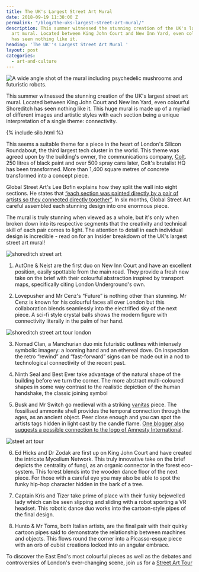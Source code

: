 ```yaml
---
title: The UK's Largest Street Art Mural
date: 2018-09-19 11:38:00 Z
permalink: "/blog/the-uks-largest-street-art-mural/"
description: This summer witnessed the stunning creation of the UK's largest street
  art mural. Located between King John Court and New Inn Yard, even colourful Shoreditch
  has seen nothing like it.
heading: 'The UK''s Largest Street Art Mural '
layout: post
categories:
  - art-and-culture
---
```


![A wide angle shot of the mural including  psychedelic mushrooms and futuristic robots.](/uploads/Title%20image,%20may%20need%20to%20retouch-ed7f9c.jpg)

This summer witnessed the stunning creation of the UK's largest street art mural. Located between King John Court and New Inn Yard, even colourful Shoreditch has seen nothing like it. This huge mural is made up of a myriad of different images and artistic styles with each section being a unique interpretation of a single theme: connectivity.  

{% include silo.html %}

This seems a suitable theme for a piece in the heart of London's Silicon Roundabout, the third largest tech cluster in the world. This theme was agreed upon by the building's owner, the communications company, [Colt](https://www.colt.net/). 250 litres of black paint and over 500 spray cans later, Colt's brutalist HQ has been transformed. More than 1,400 square metres of concrete transformed into a concept piece.  

Global Street Art's Lee Bofin explains how they split the wall into eight sections. He states that [“each section was painted directly by a pair of artists so they connected directly together”](https://www.bbc.co.uk/news/av/uk-45054525/1400-square-metres-of-artwork-on-concrete). In six months, Global Street Art careful assembled each stunning design into one enormous piece.


The mural is truly stunning when viewed as a whole, but it's only when broken down into its respective segments that the creativity and technical skill of each pair comes to light. The attention to detail in each individual design is incredible - read on for an Insider breakdown of the UK's largest street art mural!  

![shoreditch street art](/uploads/After%20number%201.jpg)

1) AutOne & Neist are the first duo on New Inn Court and have an excellent position, easily spottable from the main road. They provide a fresh new take on the brief with their colourful abstraction inspired by transport maps, specifically citing London Underground's own.

2) Lovepusher and Mr Cenz's “Future” is nothing other than stunning. Mr Cenz is known for his colourful faces all over London but this collaboration blends seamlessly into the electrified sky of the next piece. A sci-fi style crystal balls shows the modern figure with connectivity literally in the palm of her hand.

![shoreditch street art tour london](/uploads/After%20number%203.jpg)

3) Nomad Clan, a Manchurian duo mix futuristic outlines with intensely symbolic imagery: a looming hand and an ethereal dove. On inspection the retro “rewind” and “fast-forward” signs can be made out in a nod to technological connectivity of the recent past.

4) Ninth Seal and Best Ever take advantage of the natural shape of the building before we turn the corner. The more abstract multi-coloured shapes in some way contrast to the realistic depiction of the human handshake, the classic joining symbol

5) Busk and Mr Switch go medieval with a striking [vanitas](https://www.tate.org.uk/art/art-terms/v/vanitas) piece. The fossilised ammonite shell provides the temporal connection through the ages, as an ancient object. Peer close enough and you can spot the artists tags hidden in light cast by the candle flame. [One blogger also suggests a possible connection to the logo of Amnesty International](http://graffoto1.blogspot.com/).  

![steet art tour](/uploads/Mycellium%20network.jpg)

6) Ed Hicks and Dr Zodak are first up on King John Court and have created the intricate Mycelium Network. This truly innovative take on the brief depicts the centrality of fungi, as an organic connector in the forest eco-system. This forest blends into the wooden dance floor of the next piece. For those with a careful eye you may also be able to spot the funky hip-hop character hidden in the bark of a tree.

7) Captain Kris and Tizer take prime of place with their funky bejewelled lady which can be seen slipping and sliding with a robot sporting a VR headset. This robotic dance duo works into the cartoon-style pipes of the final design.  

8) Hunto & Mr Toms, both Italian artists, are the final pair with their quirky cartoon pipes said to demonstrate the relationship between machines and objects. This flows round the corner into a Picasso-esque piece with an orb of cubist creations locked into an angular embrace.





To discover the East End's most colourful pieces as well as the debates and controversies of London's ever-changing scene, join us for a [Street Art Tour](https://www.insiderlondon.com/london/educational-tours/street-art-tour-london/)  

